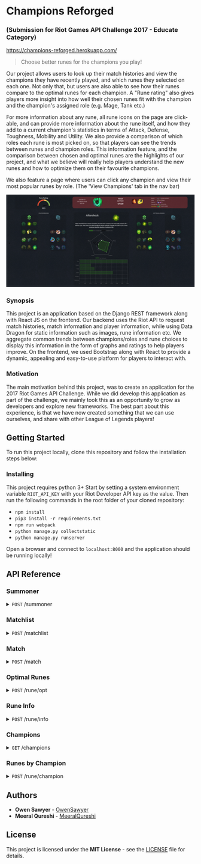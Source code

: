 # Champions Reforged

### (Submission for Riot Games API Challenge 2017 - Educate Category)

https://champions-reforged.herokuapp.com/

> Choose better runes for the champions you play!

Our project allows users to look up their match histories and view the champions they have recently played, and which runes they selected on each one. Not only that, but users are also able to see how their runes compare to the optimal runes for each champion. A "Rune rating" also gives players more insight into how well their chosen runes fit with the champion and the champion's assigned role (e.g. Mage, Tank etc.)

For more information about any rune, all rune icons on the page are click-able, and can provide more information about the rune itself, and how they add to a current champion's statistics in terms of Attack, Defense, Toughness, Mobility and Utility. We also provide a comparison of which roles each rune is most picked on, so that players can see the trends between runes and champion roles. This information feature, and the comparison between chosen and optimal runes are the highlights of our project, and what we believe will really help players understand the new runes and how to optimize them on their favourite champions.

We also feature a page where users can click any champion and view their most popular runes by role. (The 'View Champions' tab in the nav bar)

![Champions Reforged](assets/img/screenshot.PNG?raw=true "Champions Reforged")

### Synopsis

This project is an application based on the Django REST framework along with React JS on the frontend. Our backend uses the Riot API to request match histories, match information and player information, while using Data Dragon for static information such as images, rune information etc. We aggregate common trends between champions/roles and rune choices to display this information in the form of graphs and ratings to help players improve. On the frontend, we used Bootstrap along with React to provide a dynamic, appealing and easy-to-use platform for players to interact with. 

### Motivation

The main motivation behind this project, was to create an application for the 2017 Riot Games API Challenge. While we did develop this application as part of the challenge, we mainly took this as an opportunity to grow as developers and explore new frameworks. The best part about this experience, is that we have now created something that we can use ourselves, and share with other League of Legends players!

## Getting Started


To run this project locally, clone this repository and follow the installation steps below:

### Installing

This project requires python 3+
Start by setting a system environment variable `RIOT_API_KEY` with your Riot Developer API key as the value. Then run the following commands in the root folder of your cloned repository:

* `npm install`
* `pip3 install -r requirements.txt`
* `npm run webpack`
* `python manage.py collectstatic`
* `python manage.py runserver`

Open a browser and connect to `localhost:8000` and the application should be running locally!

## API Reference

### Summoner
<details>
  <summary><code>POST</code> /summoner</summary>
   
**Request body**
``` json
{
  "region": "NA1",
  "name": "Shimmerstar244"
}
```

**Response**
``` json
{
   "id": 48420758, 
   "accountId": 211278489, 
   "name": "Shimmerstar244", 
   "profileIconId": 3232, 
   "revisionDate": 1514581961000, 
   "summonerLevel": 40
}
```
</details>

### Matchlist
<details>
  <summary><code>POST</code> /matchlist</summary>
   
**Request body**
``` json
{
  "region": "NA1",
  "accountId": "211278489"
}
```

**Response**
``` json
{
   "matches":[
      {
         "champion":64,
         "lane":"JUNGLE",
         "role":"NONE",
         "season":9,
         "queue":850,
         "gameId":2682451832,
         "timestamp":1514580806035,
         "platformId":"NA1"
      },
      {
         "champion":131,
         "lane":"JUNGLE",
         "role":"NONE",
         "season":9,
         "queue":850,
         "gameId":2681752666,
         "timestamp":1514503296480,
         "platformId":"NA1"
      },
      ...
   ],
   "startIndex":0,
   "totalGames":149,
   "endIndex":20
}
```
</details>

### Match
<details>
  <summary><code>POST</code> /match</summary>
   
**Request body**
``` json
{
   "region": "NA1",
   "matchId": 2682451832,
   "accountId":211278489
}
```

**Response**
``` json
{
   "players":{
      "team2":[
         {
            "accountId":0,
            "championId":157,
            "summonerName":"Yasuo",
            "participantId":6,
            "platformId":"NA1"
         },
         {
            "accountId":0,
            "championId":5,
            "summonerName":"XinZhao",
            "participantId":7,
            "platformId":"NA1"
         },
         {
            "accountId":0,
            "championId":50,
            "summonerName":"Swain",
            "participantId":8,
            "platformId":"NA1"
         },
         {
            "accountId":0,
            "championId":25,
            "summonerName":"Morgana",
            "participantId":9,
            "platformId":"NA1"
         },
         {
            "accountId":0,
            "championId":36,
            "summonerName":"DrMundo",
            "participantId":10,
            "platformId":"NA1"
         }
      ],
      "team1":[
         {
            "accountId":34750034,
            "championId":112,
            "summonerName":"Darps",
            "participantId":1,
            "platformId":"NA1"
         },
         {
            "accountId":211278489,
            "championId":64,
            "summonerName":"Shimmerstar244",
            "participantId":2,
            "platformId":"NA1"
         },
         {
            "accountId":215680375,
            "championId":420,
            "summonerName":"A Small Radish",
            "participantId":3,
            "platformId":"NA1"
         },
         {
            "accountId":222810087,
            "championId":236,
            "summonerName":"Lanvon Pixbutts",
            "participantId":4,
            "platformId":"NA1"
         },
         {
            "accountId":35589883,
            "championId":44,
            "summonerName":"Jasonzar",
            "participantId":5,
            "platformId":"NA1"
         }
      ]
   },
   "deaths":1,
   "gameMode":"Classic",
   "map":"Summoner's Rift",
   "assists":8,
   "spell2":4,
   "kills":4,
   "win":"true",
   "championAttributes":{
      "toughness":2,
      "mobility":3,
      "attack":3,
      "defense":2,
      "utility":1
   },
   "champion":64,
   "championTags":[
      "Fighter",
      "Assassin"
   ],
   "runes":{
      "secondary":{
         "runes":[
            8243,
            8237
         ],
         "id":8200
      },
      "rating":80.0,
      "primary":{
         "runes":[
            8112,
            8143,
            8136,
            8105
         ],
         "id":8100
      }
   },
   "lane":"JUNGLE",
   "gameType":"Co-op vs. AI Intermediate Bot",
   "gameDuration":"0:18:23",
   "gameDate":"29/12/17",
   "championName":"LeeSin",
   "spell1":11
}
```
</details>

### Optimal Runes
<details>
  <summary><code>POST</code> /rune/opt</summary>
   
**Request body**
``` json
{
   "champion": "LeeSin",
   "role": "jungle"
}
```

**Response**
``` json
{
   "secondary":{
      "runes":[
         9111,
         8014
      ],
      "id":8000
   },
   "primary":{
      "runes":[
         8112,
         8143,
         8138,
         8105
      ],
      "id":8100
   }
}
```
</details>

### Rune Info
<details>
  <summary><code>POST</code> /rune/info</summary>
   
**Request body**
``` json
{
   "rune":8112
}
```

**Response**
``` json
{
   "attributes":{
      "toughness":"1.481",
      "mobility":"2.444",
      "attack":"2.777",
      "defense":"1.185",
      "utility":"0.851"
   },
   "name":"Electrocute",
   "id":8112,
   "desc":"Hitting a champion with 3 separate attacks or abilities within 3 seconds deals bonus adaptive damage. Damage: 50 - 220 (+0.50 bonus AD, +0.3 AP) damage. Cooldown: 50 - 25s.",
   "roles":{
      "Support":"0",
      "Assassin":"0.352",
      "Marksman":"0.078",
      "Mage":"0.117",
      "Tank":"0.058",
      "Fighter":"0.392"
   },
   "category":8100
}
```
</details>

### Champions
<details>
  <summary><code>GET</code> /champions</summary>
  
**Response**
``` json
{
   "champions":[
      {
         "id":266,
         "key":"Aatrox",
         "name":"Aatrox",
         "attr": {
             "attack": 2, 
             "defense": 2, 
             "toughness": 2, 
             "mobility": 2, 
             "utility": 0
             }
      },
      {
         "id":103,
         "key":"Ahri",
         "name":"Ahri",
         "attr": {
             "attack": 3, 
             "defense": 1, 
             "toughness": 2, 
             "mobility": 3, 
             "utility": 0
             }
      },
      {
         "id":84,
         "key":"Akali",
         "name":"Akali",
         "attr": {
             "attack": 3, 
             "defense": 1, 
             "toughness": 1, 
             "mobility": 3, 
             "utility": 1
             }
      },
      ...
   ]
}
```
</details>

### Runes by Champion
<details>
  <summary><code>POST</code> /rune/champion</summary>
   
**Request body**
``` json
{
  "champion":"Aatrox"
}
```

**Response**
``` json
{
   "roles":[
      {
         "role":"Top",
         "runes":{
            "primary":{
               "id":8000,
               "runes":[
                  8008,
                  9111,
                  9104,
                  8014
               ]
            },
            "secondary":{
               "id":8400,
               "runes":[
                  8430,
                  8453
               ]
            },
            "spellStyle":41.94736842105263,
            "damageStyle":20.0
         }
      },
      {
         "role":"Jungle",
         "runes":{
            "primary":{
               "id":8000,
               "runes":[
                  8008,
                  9111,
                  9104,
                  8299
               ]
            },
            "secondary":{
               "id":8300,
               "runes":[
                  8304,
                  8410
               ]
            },
            "spellStyle":43.3955223880597,
            "damageStyle":22.388059701492537
         }
      }
   ]
}
```
</details>

## Authors

* **Owen Sawyer** - [OwenSawyer](https://github.com/OwenSawyer)
* **Meeral Qureshi** - [MeeralQureshi](https://github.com/MeeralQureshi)

## License

This project is licensed under the **MIT License** - see the [LICENSE](LICENSE) file for details.
